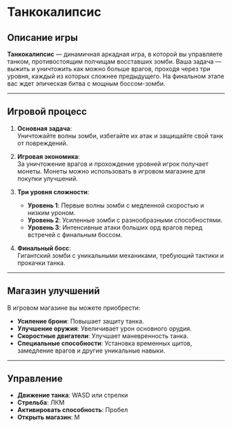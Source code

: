 # Танкокалипсис
## Описание игры

**Танкокалипсис** — динамичная аркадная игра, в которой вы управляете танком, противостоящим полчищам восставших зомби. Ваша задача — выжить и уничтожить как можно больше врагов, проходя через три уровня, каждый из которых сложнее предыдущего. На финальном этапе вас ждет эпическая битва с мощным боссом-зомби.

---

## Игровой процесс

1. **Основная задача**:  
   Уничтожайте волны зомби, избегайте их атак и защищайте свой танк от повреждений.

2. **Игровая экономика**:  
   За уничтожение врагов и прохождение уровней игрок получает монеты. Монеты можно использовать в игровом магазине для покупки улучшений.

3. **Три уровня сложности**:  
   - **Уровень 1**: Первые волны зомби с медленной скоростью и низким уроном.  
   - **Уровень 2**: Усиленные зомби с разнообразными способностями.  
   - **Уровень 3**: Интенсивные атаки больших орд врагов перед встречей с финальным боссом.  

4. **Финальный босс**:  
   Гигантский зомби с уникальными механиками, требующий тактики и прокачки танка.

---

## Магазин улучшений

В игровом магазине вы можете приобрести:  
- **Усиление брони**: Повышает защиту танка.  
- **Улучшение оружия**: Увеличивает урон основного орудия.  
- **Скоростные двигатели**: Улучшает маневренность танка.  
- **Специальные способности**: Установка временных щитов, замедление врагов и другие уникальные навыки.

---

## Управление

- **Движение танка**: WASD или стрелки  
- **Стрельба**: ЛКМ  
- **Активировать способность**: Пробел  
- **Открыть магазин**: M


